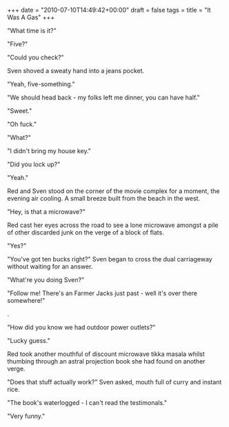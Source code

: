 +++
date = "2010-07-10T14:49:42+00:00"
draft = false
tags = 
title = "It Was A Gas"
+++
<p>"What time is it?"</p>&#13;
<p>"Five?"</p>&#13;
<p>"Could you check?"</p>&#13;
<p>Sven shoved a sweaty hand into a jeans pocket.</p>&#13;
<p>"Yeah, five-something."</p>&#13;
<p>"We should head back - my folks left me dinner, you can have half."</p>&#13;
<p>"Sweet."</p>&#13;
<p>"Oh fuck."</p>&#13;
<p>"What?"</p>&#13;
<p>"I didn't bring my house key."</p>&#13;
<p>"Did you lock up?"</p>&#13;
<p>"Yeah."</p>&#13;
<p>Red and Sven stood on the corner of the movie complex for a moment, the evening air cooling. A small breeze built from the beach in the west.</p>&#13;
<p>"Hey, is that a microwave?"</p>&#13;
<p>Red cast her eyes across the road to see a lone microwave amongst a pile of other discarded junk on the verge of a block of flats.</p>&#13;
<p>"Yes?"</p>&#13;
<p>"You've got ten bucks right?" Sven began to cross the dual carriageway without waiting for an answer.</p>&#13;
<p>"What're you doing Sven?"</p>&#13;
<p>"Follow me! There's an Farmer Jacks just past - well it's over there somewhere!"</p>&#13;
<p>.</p>&#13;
<p>"How did you know we had outdoor power outlets?"</p>&#13;
<p>"Lucky guess."</p>&#13;
<p>Red took another mouthful of discount microwave tikka masala whilst thumbing through an astral projection book she had found on another verge.</p>&#13;
<p>"Does that stuff actually work?" Sven asked, mouth full of curry and instant rice.</p>&#13;
<p>"The book's waterlogged - I can't read the testimonals."</p>&#13;
<p>"Very funny."</p> 